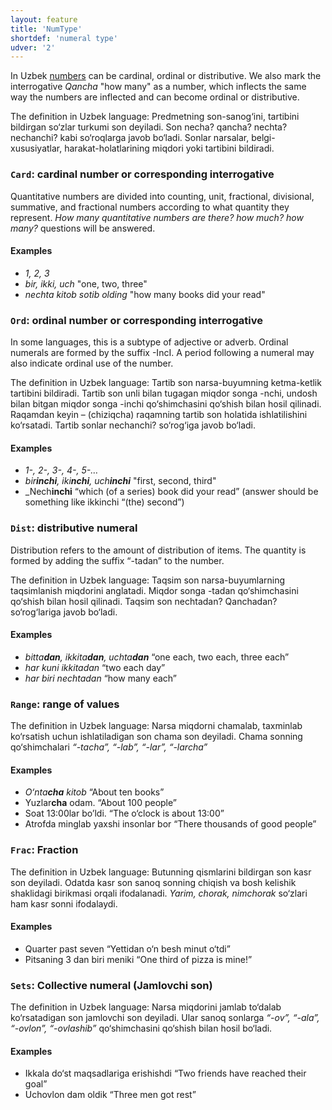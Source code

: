 ```yaml
---
layout: feature
title: 'NumType'
shortdef: 'numeral type'
udver: '2'
---
```


In Uzbek [numbers](tr-pos/NUM) can be cardinal, ordinal or distributive.
We also mark the interrogative _Qancha_ "how many" as a number,
which inflects the same way the numbers are inflected and can become ordinal or distributive.

The definition in Uzbek language: Predmetning  son-sanog‘ini, tartibini bildirgan so‘zlar turkumi son deyiladi. Son necha? qancha? nechta? nechanchi? kabi so‘roqlarga javob bo‘ladi. Sonlar narsalar, belgi-xususiyatlar, harakat-holatlarining miqdori yoki tartibini bildiradi.

### <a name="Card">`Card`</a>: cardinal number or corresponding interrogative
Quantitative numbers are divided into counting, unit, fractional, divisional, summative, and fractional numbers according to what quantity they represent. _How many quantitative numbers are there? how much? how many?_ questions will be answered.

#### Examples

* _1, 2, 3_
* _bir, ikki, uch_  "one, two, three"
* _nechta kitob sotib olding_ "how many books did your read"

### <a name="Ord">`Ord`</a>: ordinal number or corresponding interrogative

In some languages, this is a subtype of adjective or adverb. Ordinal numerals are formed by the suffix -IncI. A period following a numeral may also indicate ordinal use of the number.

The definition in Uzbek language: Tartib son narsa-buyumning ketma-ketlik tartibini bildiradi. Tartib son unli bilan tugagan miqdor songa  -nchi, undosh bilan bitgan miqdor songa -inchi qo‘shimchasini qo‘shish bilan hosil qilinadi. Raqamdan keyin – (chiziqcha) raqamning tartib son holatida ishlatilishini ko‘rsatadi. Tartib sonlar nechanchi? so‘rog‘iga javob bo‘ladi.

#### Examples

* _1-, 2-, 3-, 4-, 5-…_
* _bir<b>inchi</b>, iki<b>nchi</b>, uch<b>inchi</b>_  "first, second, third"
* _Nech<b>inchi</b> “which (of a series) book did your read” (answer should be something like ikkinchi “(the) second”)

### <a name="Dist">`Dist`</a>: distributive numeral

Distribution refers to the amount of distribution of items. The quantity is formed by adding the suffix “-tadan” to the number. 

The definition in Uzbek language: Taqsim son narsa-buyumlarning taqsimlanish miqdorini anglatadi.  Miqdor songa  -tadan qo‘shimchasini qo‘shish bilan hosil qilinadi. Taqsim son nechtadan? Qanchadan? so‘rog‘lariga javob bo‘ladi.

#### Examples

* _bitta<b>dan</b>, ikkita<b>dan</b>, uchta<b>dan</b>_  “one each, two each, three each”
* _har kuni  ikkitadan_ “two each day”
* _har biri nechtadan_ “how many each”

### <a name="Range">`Range`</a>: range of values
The definition in Uzbek language: Narsa miqdorni chamalab, taxminlab ko‘rsatish uchun ishlatiladigan son chama son deyiladi. Chama sonning qo‘shimchalari _“-tacha”, “-lab”, “-lar”, “-larcha”_

#### Examples

* _O‘nta<b>cha</b> kitob_ “About ten books”
* Yuzlar<b>cha</b> odam. “About 100 people”
* Soat 13:00lar bo’ldi. “The o‘clock is about 13:00”
* Atrofda minglab yaxshi insonlar bor “There thousands of good people”

### <a name="Frac">`Frac`</a>: Fraction
The definition in Uzbek language: Butunning qismlarini bildirgan son kasr son deyiladi. Odatda kasr son sanoq sonning chiqish va bosh kelishik shaklidagi birikmasi orqali ifodalanadi. _Yarim, chorak, nimchorak_ so‘zlari ham kasr sonni ifodalaydi.

#### Examples
* Quarter past seven “Yettidan o‘n besh minut o‘tdi”
* Pitsaning 3 dan biri meniki “One third of pizza is mine!”

### <a name="Sets">`Sets`</a>: Collective numeral (Jamlovchi son)
The definition in Uzbek language: Narsa miqdorini jamlab to‘dalab ko‘rsatadigan son jamlovchi son deyiladi. Ular sanoq sonlarga _“-ov”, “-ala”, “-ovlon”, “-ovlashib”_ qo‘shimchasini qo‘shish bilan hosil bo‘ladi.  

#### Examples
* Ikkala do‘st maqsadlariga erishishdi  “Two friends have reached their goal”
* Uchovlon dam oldik “Three men got rest”
<!-- Link is added by Sanatbek Matlatipov 20 July 2024, 18:20:10 CEST -->